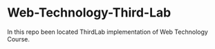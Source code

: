 # Web-Technology-Third-Lab
In this repo been located ThirdLab implementation of Web Technology Course.
